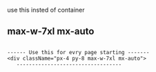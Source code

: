 use this insted of container

## max-w-7xl mx-auto

## <div className="max-w-7xl mx-auto px-4 py-4">

    ------ Use this for evry page starting -------
    <div className="px-4 py-8 max-w-7xl mx-auto">
       ----------------------------------
